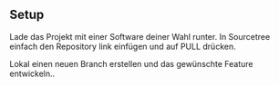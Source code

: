 ## Setup

Lade das Projekt mit einer Software deiner Wahl runter. In Sourcetree einfach den Repository link einfügen und auf PULL drücken.

Lokal einen neuen Branch erstellen und das gewünschte Feature entwickeln..
